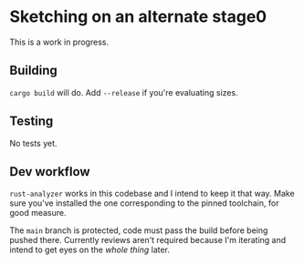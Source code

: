 # Sketching on an alternate stage0

This is a work in progress.

## Building

`cargo build` will do. Add `--release` if you're evaluating sizes.

## Testing

No tests yet.

## Dev workflow

`rust-analyzer` works in this codebase and I intend to keep it that way. Make
sure you've installed the one corresponding to the pinned toolchain, for good
measure.

The `main` branch is protected, code must pass the build before being pushed
there. Currently reviews aren't required because I'm iterating and intend to get
eyes on the _whole thing_ later.
